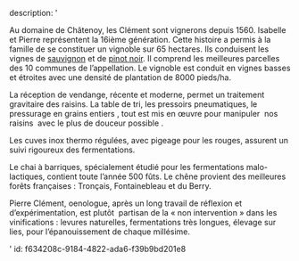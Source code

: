 description: '<p>Au domaine de Châtenoy, les Clément sont vignerons depuis 1560. Isabelle et Pierre représentent la 16ième génération. Cette histoire a permis à la famille de se constituer un vignoble sur 65 hectares. Ils conduisent les vignes de&nbsp;<a href="https://www.levipe.be/grape/sauvignon-blanc/">sauvignon</a>&nbsp;et de&nbsp;<a href="https://www.levipe.be/grape/pinot-noir/">pinot noir</a>. Il comprend les meilleures parcelles des 10 communes de l’appellation. Le vignoble est conduit en vignes basses et étroites avec une densité de plantation de 8000 pieds/ha.</p><p>La réception de vendange, récente et moderne, permet un traitement gravitaire des raisins. La table de tri, les pressoirs pneumatiques, le pressurage en grains entiers , tout est mis en œuvre pour manipuler &nbsp;nos raisins &nbsp;avec le plus de douceur possible .</p><p>Les cuves inox thermo régulées, avec pigeage pour les rouges, assurent un suivi rigoureux des fermentations.</p><p>Le chai à barriques, spécialement étudié pour les fermentations malo-lactiques, contient toute l’année 500 fûts. Le chêne provient des meilleures forêts françaises : Tronçais, Fontainebleau et du Berry.</p><p>Pierre Clément, oenologue, après un long travail de réflexion et d’expérimentation, est plutôt &nbsp;partisan de la « non intervention » dans les vinifications : levures naturelles, fermentations très longues, élevage sur lies, pour l’épanouissement de chaque millésime.</p>'
id: f634208c-9184-4822-ada6-f39b9bd201e8
